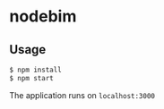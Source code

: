 # nodebim

## Usage
```bash
$ npm install
$ npm start
```

The application runs on `localhost:3000`
